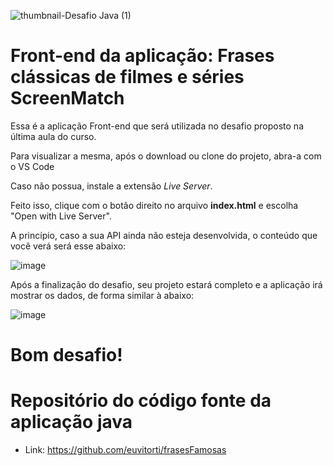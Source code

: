 ![thumbnail-Desafio Java (1)](https://github.com/jacqueline-oliveira/3356-java-desafio-front/assets/66698429/6f1cf2db-ca91-493b-b37c-2c08ad2afc50)

# Front-end da aplicação: Frases clássicas de filmes e séries ScreenMatch

Essa é a aplicação Front-end que será utilizada no desafio proposto na última aula do curso.

Para visualizar a mesma, após o download ou clone do projeto, abra-a com o VS Code

Caso não possua, instale a extensão *Live Server*.

Feito isso, clique com o botão direito no arquivo **index.html** e escolha "Open with Live Server".

A princípio, caso a sua API ainda não esteja desenvolvida, o conteúdo que você verá será esse abaixo:


![image](https://github.com/jacqueline-oliveira/3356-java-desafio-front/assets/66698429/4b612a93-09d8-4376-8c30-8b18fbecd2fc)



Após a finalização do desafio, seu projeto estará completo e a aplicação irá mostrar os dados, de forma similar à abaixo:


![image](https://github.com/jacqueline-oliveira/3356-java-desafio-front/assets/66698429/bbd2799d-1360-4f0d-9330-f3a002c1a8c4)


# Bom desafio!

# Repositório do código fonte da aplicação java
- Link: https://github.com/euvitorti/frasesFamosas
